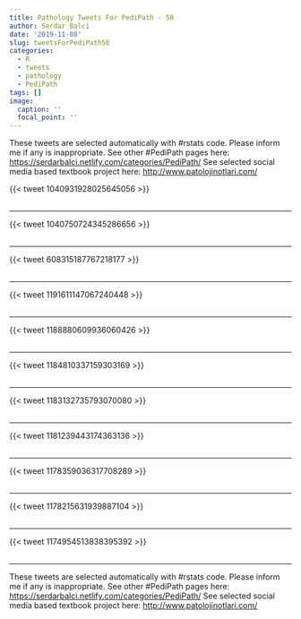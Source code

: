 ```yaml
---
title: Pathology Tweets For PediPath - 50
author: Serdar Balci
date: '2019-11-08'
slug: tweetsForPediPath50
categories:
  - R
  - tweets
  - pathology
  - PediPath
tags: []
image:
  caption: ''
  focal_point: ''
---
```



These tweets are selected automatically with #rstats code. Please inform me if any is inappropriate.
See other #PediPath pages here: https://serdarbalci.netlify.com/categories/PediPath/ 
See selected social media based textbook project here: http://www.patolojinotlari.com/

{{< tweet 1040931928025645056 >}}
<br>
<br>
<hr>
{{< tweet 1040750724345286656 >}}
<br>
<br>
<hr>
{{< tweet 608315187767218177 >}}
<br>
<br>
<hr>
{{< tweet 1191611147067240448 >}}
<br>
<br>
<hr>
{{< tweet 1188880609936060426 >}}
<br>
<br>
<hr>
{{< tweet 1184810337159303169 >}}
<br>
<br>
<hr>
{{< tweet 1183132735793070080 >}}
<br>
<br>
<hr>
{{< tweet 1181239443174363136 >}}
<br>
<br>
<hr>
{{< tweet 1178359036317708289 >}}
<br>
<br>
<hr>
{{< tweet 1178215631939887104 >}}
<br>
<br>
<hr>
{{< tweet 1174954513838395392 >}}
<br>
<br>
<hr>


These tweets are selected automatically with #rstats code. Please inform me if any is inappropriate.
See other #PediPath pages here: https://serdarbalci.netlify.com/categories/PediPath/ 
See selected social media based textbook project here: http://www.patolojinotlari.com/
